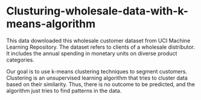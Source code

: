 # Clusturing-wholesale-data-with-k-means-algorithm

This data downloaded this wholesale customer dataset from UCI Machine Learning Repository. 
The dataset refers to clients of a wholesale distributor. 
It includes the annual spending in monetary units on diverse product categories.

Our goal  is to use k-means clustering techniques to segment customers.
Clustering is an unsupervised learning algorithm that tries to cluster data based on their similarity. 
Thus, there is no outcome to be predicted, and the algorithm just tries to find patterns in the data.
